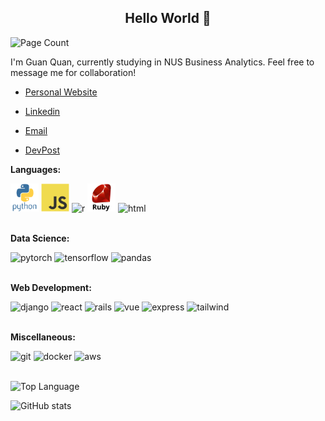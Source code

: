 <h2 align="center">Hello World 👋</h2>

![Page Count](https://komarev.com/ghpvc/?username=guanquann&style=for-the-badge)

<p>I'm Guan Quan, currently studying in NUS Business Analytics. Feel free to message me for collaboration!</p>

<ul>
  <li><p><a href="https://guanquan.vercel.app/" target="_blank">Personal Website</a></p></li>
  <li><p><a href="https://www.linkedin.com/in/guan-quan-tan-7328ba226/" target="_blank">Linkedin</a></p></li>
  <li><p><a href="mailto:guanquantan5@gmail.com" target="_blank">Email</a></p></li>
  <li><p><a href="https://devpost.com/guanquann/" target="_blank">DevPost</a></p></li>
</ul>

**Languages:**

<span>
<img src="https://raw.githubusercontent.com/devicons/devicon/master/icons/python/python-original-wordmark.svg" width="45px" alt="python" />
<img src="https://raw.githubusercontent.com/devicons/devicon/master/icons/javascript/javascript-original.svg" width="45px" alt="javascript" />
<img src="https://cdn.jsdelivr.net/gh/devicons/devicon/icons/r/r-original.svg" width="45px" alt="r" />
<img src="https://raw.githubusercontent.com/devicons/devicon/master/icons/ruby/ruby-original-wordmark.svg" width="45px" alt="ruby" />
<img src="https://cdn.jsdelivr.net/gh/devicons/devicon/icons/html5/html5-original.svg" width="45px" alt="html" />          
</span>

<br />
<br />

**Data Science:**

<span>
<img src="https://cdn.jsdelivr.net/gh/devicons/devicon/icons/pytorch/pytorch-original.svg" width="45px" alt="pytorch" />
<img src="https://cdn.jsdelivr.net/gh/devicons/devicon/icons/tensorflow/tensorflow-original.svg" width="45px" alt="tensorflow" />
<img src="https://cdn.jsdelivr.net/gh/devicons/devicon/icons/pandas/pandas-original.svg" width="45px" alt="pandas" />
</span>

<br />
<br />

**Web Development:**

<span>
<img src="https://cdn.jsdelivr.net/gh/devicons/devicon/icons/django/django-plain.svg" width="45px" alt="django" />
<img src="https://cdn.jsdelivr.net/gh/devicons/devicon/icons/react/react-original.svg" width="45px" alt="react" />
<img src="https://cdn.jsdelivr.net/gh/devicons/devicon/icons/rails/rails-original-wordmark.svg" width="45px" alt="rails" />
<img src="https://cdn.jsdelivr.net/gh/devicons/devicon/icons/vuejs/vuejs-original.svg" width="45px" alt="vue" />
<img src="https://cdn.jsdelivr.net/gh/devicons/devicon/icons/express/express-original.svg" width="45px" alt="express" />
<img src="https://cdn.jsdelivr.net/gh/devicons/devicon/icons/tailwindcss/tailwindcss-original-wordmark.svg" width="45px" alt="tailwind" />
</span>

<br />
<br />

**Miscellaneous:**

<span>
<img src="https://cdn.jsdelivr.net/gh/devicons/devicon/icons/git/git-original.svg" width="45px" alt="git" />
<img src="https://cdn.jsdelivr.net/gh/devicons/devicon/icons/docker/docker-original.svg" width="45px" alt="docker" />
<img src="https://cdn.jsdelivr.net/gh/devicons/devicon/icons/amazonwebservices/amazonwebservices-original.svg" width="45px" alt="aws" />
</span>

<br />
<br />

![Top Language](https://github-readme-stats.vercel.app/api/top-langs/?username=guanquann&layout=compact)

![GitHub stats](https://github-readme-stats.vercel.app/api?username=guanquann&show_icons=true)
